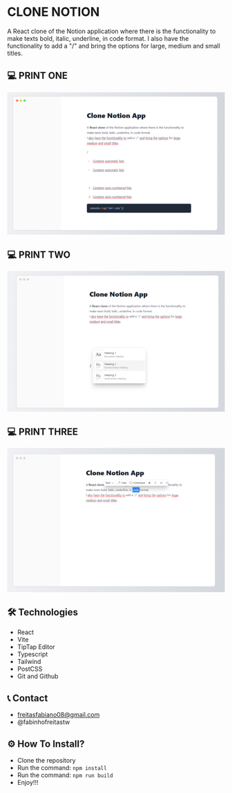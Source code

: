 # CLONE NOTION

A React clone of the Notion application where there is the functionality to make texts bold, italic, underline, in code format.
I also have the functionality to add a "/" and bring the options for large, medium and small titles.

## 💻 PRINT ONE
![preview](./src/assets/screens/1.png)

## 💻 PRINT TWO
![preview](./src/assets/screens/2.png)

## 💻 PRINT THREE
![preview](./src/assets/screens/3.png)

## 🛠️ Technologies
- React
- Vite
- TipTap Editor
- Typescript
- Tailwind
- PostCSS
- Git and Github

## 📞 Contact
- freitasfabiano08@gmail.com
- @fabinhofreitastw

## ⚙️ How To Install?
- Clone the repository
- Run the command: ```npm install```
- Run the command: ```npm run build```
- Enjoy!!!
